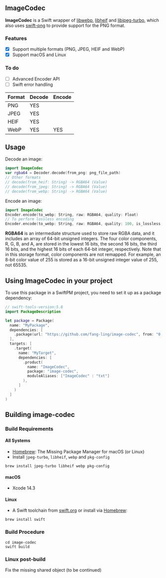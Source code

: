 ## ImageCodec

**ImageCodec** is a Swift wrapper of [libwebp](https://github.com/webmproject/libwebp), [libheif](https://github.com/strukturag/libheif) and [libjpeg-turbo](https://github.com/libjpeg-turbo/libjpeg-turbo), which also uses [swift-png](https://github.com/tayloraswift/swift-png) to provide support for the PNG format.

### Features

- [x] Support multiple formats (PNG, JPEG, HEIF and WebP)
- [x] Support macOS and Linux

### To do

- [ ] Advanced Encoder API
- [ ] Swift error handling

| Format | Decode | Encode |
| ------ | ------ | ------ |
| PNG    | YES    |        |
| JPEG   | YES    |        |
| HEIF   | YES    |        |
| WebP   | YES    | YES    |

## Usage

Decode an image:

```swift
import ImageCodec
var rgba64 = Decoder.decode(from_png: png_file_path)
// Other formats
// decode(from_heif: String) -> RGBA64 (Value)
// decode(from_jpeg: String) -> RGBA64 (Value)
// decode(from_webp: String) -> RGBA64 (Value)
```

Encode an image:
```swift
import ImageCodec
Encoder.encode(to_webp: String, raw: RGBA64, quality: Float)
// To perform lossless encoding
Encoder.encode(to_webp: String, raw: RGBA64, quality: 100, is_lossless: true)
```

**RGBA64** is an intermediate structure used to store raw RGBA data, and it includes an array of 64-bit unsigned integers. The four color components, R, G, B, and A, are stored in the lowest 16 bits, the second 16 bits, the third 16 bits, and the highest 16 bits of each 64-bit integer, respectively.
Note that in this storage format, color components are not remapped. For example, an 8-bit color value of 255 is stored as a 16-bit unsigned integer value of 255, not 65535.

## Using ImageCodec in your project

To use this package in a SwiftPM project, you need to set it up as a package dependency:
```swift
// swift-tools-version:5.8
import PackageDescription

let package = Package(
  name: "MyPackage",
  dependencies: [
    .package(url: "https://github.com/fang-ling/image-codec", from: "0.0.1")
  ],
  targets: [
    .target(
      name: "MyTarget",
      dependencies: [
        .product(
          name: "ImageCodec",
          package: "image-codec",
          moduleAliases: ["ImageCodec" : "txt"]
        ),
      ]
    )
  ]
)
```

## Building image-codec

### Build Requirements

#### All Systems

  - [Homebrew](https://brew.sh): The Missing Package Manager for macOS (or Linux)
  - Install `jpeg-turbo`, `libheif`, `webp` and `pkg-config`

```shell
brew install jpeg-turbo libheif webp pkg-config
```

#### macOS

  - Xcode 14.3

#### Linux

  - A Swift toolchain from [swift.org](https://swift.org) or install via [Homebrew](https://brew.sh):

```shell
brew install swift
```

### Build Procedure

```shell
cd image-codec
swift build
```

### Linux post-build

Fix the missing shared object (to be continued)
